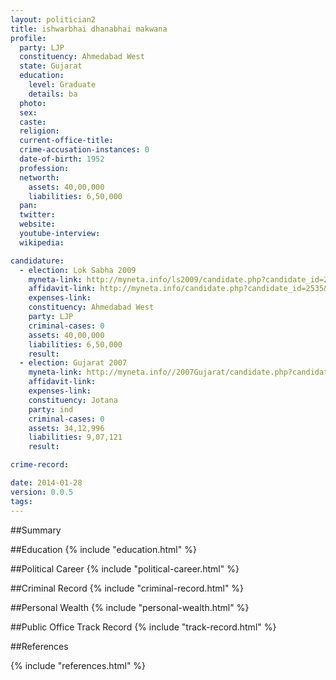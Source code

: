```yaml
---
layout: politician2
title: ishwarbhai dhanabhai makwana
profile: 
  party: LJP
  constituency: Ahmedabad West
  state: Gujarat
  education: 
    level: Graduate
    details: ba
  photo: 
  sex: 
  caste: 
  religion: 
  current-office-title: 
  crime-accusation-instances: 0
  date-of-birth: 1952
  profession: 
  networth: 
    assets: 40,00,000
    liabilities: 6,50,000
  pan: 
  twitter: 
  website: 
  youtube-interview: 
  wikipedia: 

candidature: 
  - election: Lok Sabha 2009
    myneta-link: http://myneta.info/ls2009/candidate.php?candidate_id=2535
    affidavit-link: http://myneta.info/candidate.php?candidate_id=2535&scan=original
    expenses-link: 
    constituency: Ahmedabad West 
    party: LJP
    criminal-cases: 0
    assets: 40,00,000
    liabilities: 6,50,000
    result:  
  - election: Gujarat 2007
    myneta-link: http://myneta.info//2007Gujarat/candidate.php?candidate_id=661
    affidavit-link: 
    expenses-link: 
    constituency: Jotana 
    party: ind
    criminal-cases: 0
    assets: 34,12,996
    liabilities: 9,07,121
    result:  

crime-record: 

date: 2014-01-28
version: 0.0.5
tags: 
---
```

##Summary


##Education
{% include "education.html" %}


##Political Career
{% include "political-career.html" %}


##Criminal Record
{% include "criminal-record.html" %}


##Personal Wealth
{% include "personal-wealth.html" %}


##Public Office Track Record
{% include "track-record.html" %}


##References


{% include "references.html" %}